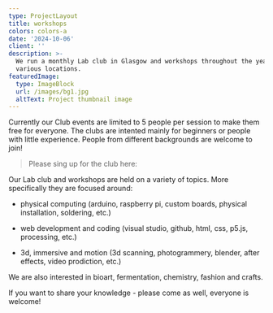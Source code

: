 ```yaml
---
type: ProjectLayout
title: workshops
colors: colors-a
date: '2024-10-06'
client: ''
description: >-
  We run a monthly Lab club in Glasgow and workshops throughout the year in
  various locations. 
featuredImage:
  type: ImageBlock
  url: /images/bg1.jpg
  altText: Project thumbnail image
---
```

Currently our Club events are limited to 5 people per session to make them free for everyone. The clubs are intented mainly for beginners or people with little experience. People from different backgrounds are welcome to join!

> Please sing up for the club here:

Our Lab club and workshops are held on a variety of topics. More specifically they are focused around:

*   physical computing (arduino, raspberry pi, custom boards, physical installation, soldering, etc.)

*   web development and coding (visual studio, github, html, css, p5.js, processing, etc.)

*   3d, immersive and motion (3d scanning, photogrammery, blender, after effects, video prodiction, etc.)

We are also interested in bioart, fermentation, chemistry, fashion and crafts.

If you want to share your knowledge - please come as well, everyone is welcome!
